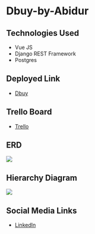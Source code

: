 # Dbuy-by-Abidur

## Technologies Used
- Vue JS
- Django REST Framework
- Postgres

## Deployed Link
- [Dbuy](https://dbuy.netlify.app/)

## Trello Board
- [Trello](https://trello.com/b/PWXjAouB/dbuy)

## ERD
![](https://i.imgur.com/0gl7VcN.jpg)

## Hierarchy Diagram
![](https://i.imgur.com/Ob4zrMA.jpg)


## Social Media Links
- [LinkedIn](https://www.linkedin.com/in/abidurrahmandipta/)